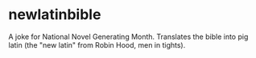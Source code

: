 # newlatinbible

A joke for National Novel Generating Month. Translates the bible into pig latin (the "new latin" from Robin Hood, men in tights).
